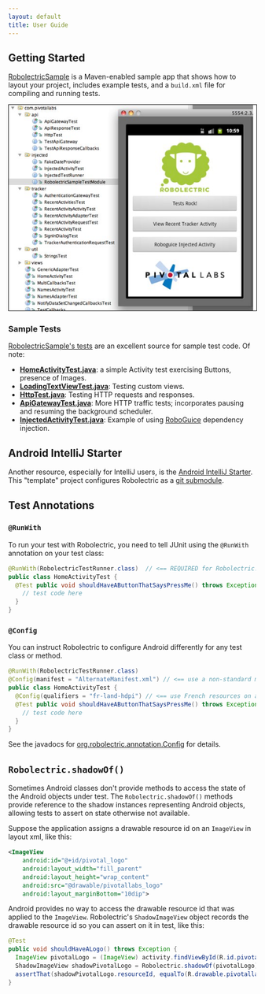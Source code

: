 ```yaml
---
layout: default
title: User Guide
---
```


## Getting Started
[RobolectricSample](http://github.com/robolectric/RobolectricSample) is a Maven-enabled sample app that shows how to layout your project, includes example tests, and a `build.xml` file for compiling and
running tests.

<a href="http://github.com/robolectric/RobolectricSample"><img src="images/robolectricsample.jpg" style="border:1px solid #000;"/></a>

### Sample Tests
[RobolectricSample's tests](https://github.com/robolectric/RobolectricSample/tree/master/src/test/java/com/pivotallabs) are an excellent source for sample test code. Of note:

* **[HomeActivityTest.java](https://github.com/robolectric/RobolectricSample/blob/master/src/test/java/com/pivotallabs/HomeActivityTest.java)**: a simple Activity test exercising Buttons, presence of Images.
* **[LoadingTextViewTest.java](https://github.com/robolectric/RobolectricSample/blob/master/src/test/java/com/pivotallabs/views/LoadingTextViewTest.java)**: Testing custom views.
* **[HttpTest.java](https://github.com/robolectric/RobolectricSample/blob/master/src/test/java/com/pivotallabs/api/HttpTest.java)**: Testing HTTP requests and responses.
* **[ApiGatewayTest.java](https://github.com/robolectric/RobolectricSample/blob/master/src/test/java/com/pivotallabs/api/ApiGatewayTest.java)**: More HTTP traffic tests; incorporates pausing and resuming the background scheduler.
* **[InjectedActivityTest.java](https://github.com/robolectric/RobolectricSample/blob/master/src/test/java/com/pivotallabs/injected/InjectedActivityTest.java)**: Example of using [RoboGuice](http://code.google.com/p/roboguice/ "roboguice - Google Guice on Android - Google Project Hosting") dependency injection.

## Android IntelliJ Starter
Another resource, especially for IntelliJ users, is the [Android IntelliJ Starter](https://github.com/pivotal/AndroidIntelliJStarter).  This "template" project configures Robolectric as a [git submodule](http://kernel.org/pub/software/scm/git/docs/git-submodule.html "git-submodule(1)"). 

## Test Annotations

### `@RunWith`
To run your test with Robolectric, you need to tell JUnit using the `@RunWith` annotation on your test class:

```java
@RunWith(RobolectricTestRunner.class)  // <== REQUIRED for Robolectric!
public class HomeActivityTest {
  @Test public void shouldHaveAButtonThatSaysPressMe() throws Exception {
    // test code here
  }
}
```
    
### `@Config`
You can instruct Robolectric to configure Android differently for any test class or method.

```java
@RunWith(RobolectricTestRunner.class)
@Config(manifest = "AlternateManifest.xml") // <== use a non-standard manifest file
public class HomeActivityTest {
  @Config(qualifiers = "fr-land-hdpi") // <== use French resources on a sideways high-res display
  @Test public void shouldHaveAButtonThatSaysPressMe() throws Exception {
    // test code here
  }
}
```

See the javadocs for [org.robolectric.annotation.Config](/javadoc/org/robolectric/annotation/Config.html) for details.

##  `Robolectric.shadowOf()`
Sometimes Android classes don't provide methods to access the state of the Android objects under test. The
 `Robolectric.shadowOf()` methods provide reference to the shadow instances representing Android objects,
allowing tests to assert on state otherwise not available.

Suppose the application assigns a drawable resource id on an `ImageView` in layout xml, like this:

```xml
<ImageView
    android:id="@+id/pivotal_logo"
    android:layout_width="fill_parent"
    android:layout_height="wrap_content"
    android:src="@drawable/pivotallabs_logo"
    android:layout_marginBottom="10dip">
```

Android provides no way to access the drawable resource id that was applied to the  `ImageView`.
Robolectric's  `ShadowImageView` object records the drawable resource id so you can assert on it in test,
like this:

```java
@Test
public void shouldHaveALogo() throws Exception {
  ImageView pivotalLogo = (ImageView) activity.findViewById(R.id.pivotal_logo);
  ShadowImageView shadowPivotalLogo = Robolectric.shadowOf(pivotalLogo);
  assertThat(shadowPivotalLogo.resourceId, equalTo(R.drawable.pivotallabs_logo));
}
```